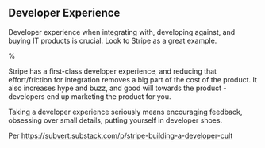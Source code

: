 ## Developer Experience

Developer experience when integrating with, developing against, and buying IT products is crucial. Look to Stripe as a great example.

%

Stripe has a first-class developer experience, and reducing that effort/friction for integration removes a big part of the cost of the product. It also increases hype and buzz, and good will towards the product - developers end up marketing the product for you.

Taking a developer experience seriously means encouraging feedback, obsessing over small details, putting yourself in developer shoes.

Per https://subvert.substack.com/p/stripe-building-a-developer-cult